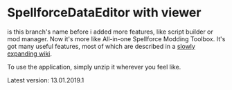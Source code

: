 # SpellforceDataEditor with viewer
is this branch's name before i added more features, like script builder or mod manager. Now it's more like All-in-one Spellforce Modding Toolbox. It's got many useful features, most of which are described in a [slowly expanding wiki](https://github.com/leszekd25/spellforce_data_editor/wiki). 

To use the application, simply unzip it wherever you feel like.

Latest version: 13.01.2019.1
